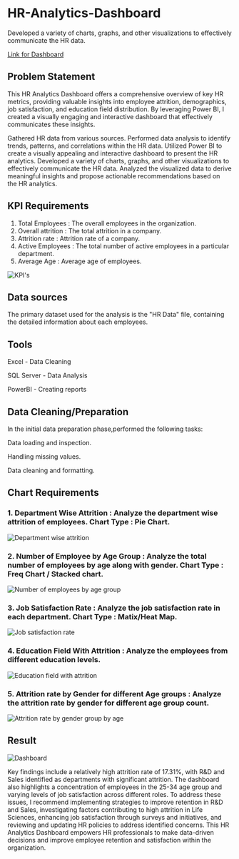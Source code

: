 # HR-Analytics-Dashboard
Developed a variety of charts, graphs, and other visualizations to effectively communicate the HR data.

<a href = "https://app.powerbi.com/links/3G6qtHna_v?ctid=e8f218d1-fc5f-496c-8c02-337a75c9eed4&pbi_source=linkShare&bookmarkGuid=566691d3-6686-450e-b35b-48d32ae7def5" src ="https://app.powerbi.com/links/3G6qtHna_v?ctid=e8f218d1-fc5f-496c-8c02-337a75c9eed4&pbi_source=linkShare&bookmarkGuid=566691d3-6686-450e-b35b-48d32ae7def5"> Link for Dashboard </a>

## Problem Statement

This HR Analytics Dashboard offers a comprehensive overview of key HR metrics, providing valuable insights into employee attrition, demographics, job satisfaction, and education field distribution. By leveraging Power BI, I created a visually engaging and interactive dashboard that effectively communicates these insights.

Gathered HR data from various sources. Performed data analysis to identify trends, patterns, and correlations within the HR data. Utilized Power BI to create a visually appealing and interactive dashboard to present the HR analytics. Developed a variety of charts, graphs, and other visualizations to effectively communicate the HR data. Analyzed the visualized data to derive meaningful insights and propose actionable recommendations based on the HR analytics.

## KPI Requirements

1. Total Employees : The overall employees in the organization.
2. Overall attrition : The total attrition in a company.
3. Attrition rate : Attrition rate of a company.
4. Active Employees : The total number of active employees in a particular department.
5. Average Age : Average age of employees.


![KPI's](https://github.com/user-attachments/assets/45a2d55e-55e7-418b-91a9-9d4e502346f7)


## Data sources

The primary dataset used for the analysis is the "HR Data" file, containing the detailed information about each employees.

## Tools

Excel - Data Cleaning

SQL Server - Data Analysis

PowerBI - Creating reports

## Data Cleaning/Preparation

In the initial data preparation phase,performed the following tasks:

Data loading and inspection.

Handling missing values.

Data cleaning and formatting.

## Chart Requirements

### 1. Department Wise Attrition : Analyze the department wise attrition of employees. Chart Type : Pie Chart.


![Department wise attrition](https://github.com/user-attachments/assets/d52ae53f-3f54-4f32-9218-9a8c01acf7fb)


### 2. Number of Employee by Age Group : Analyze the total number of employees by age along with gender. Chart Type : Freq Chart / Stacked chart.


![Number of employees by age group](https://github.com/user-attachments/assets/0330c7f6-1edf-4644-a748-7090129bf52a)


### 3. Job Satisfaction Rate : Analyze the job satisfaction rate in each department. Chart Type : Matix/Heat Map.


![Job satisfaction rate](https://github.com/user-attachments/assets/fe632060-8a51-4e8c-ba18-81d34dec0fa0)


### 4. Education Field With Attrition : Analyze the employees from different education levels.


![Education field with attrition](https://github.com/user-attachments/assets/77c57dbc-acb7-4a4e-a1a6-cf4b378fc959)


### 5. Attrition rate by Gender for different Age groups : Analyze the attrition rate by gender for different age group count.


![Attrition rate by gender group by age](https://github.com/user-attachments/assets/211de835-eeef-4769-af62-845199e0fc03)



## Result

![Dashboard](https://github.com/user-attachments/assets/c126cd25-6232-4ff1-9b03-06d7e3b62a10)


Key findings include a relatively high attrition rate of 17.31%, with R&D and Sales identified as departments with significant attrition. The dashboard also highlights a concentration of employees in the 25-34 age group and varying levels of job satisfaction across different roles. To address these issues, I recommend implementing strategies to improve retention in R&D and Sales, investigating factors contributing to high attrition in Life Sciences, enhancing job satisfaction through surveys and initiatives, and reviewing and updating HR policies to address identified concerns. This HR Analytics Dashboard empowers HR professionals to make data-driven decisions and improve employee retention and satisfaction within the organization.




